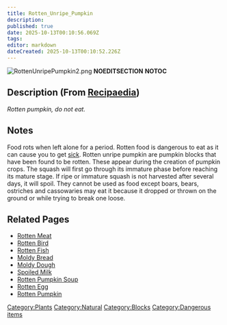 ```yaml
---
title: Rotten_Unripe_Pumpkin
description: 
published: true
date: 2025-10-13T00:10:56.069Z
tags: 
editor: markdown
dateCreated: 2025-10-13T00:10:52.226Z
---
```


![RottenUnripePumpkin2.png](RottenUnripePumpkin2.png
"RottenUnripePumpkin2.png") __NOEDITSECTION__ __NOTOC__

## Description (From [Recipaedia](Recipaedia "wikilink"))

*Rotten pumpkin, do not eat.*

## Notes

Food rots when left alone for a period. Rotten food is dangerous to eat
as it can cause you to get [sick](Sickness "wikilink"). Rotten unripe
pumpkin are pumpkin blocks that have been found to be rotten. These
appear during the creation of pumpkin crops. The squash will first go
through its immature phase before reaching its mature stage. If ripe or
immature squash is not harvested after several days, it will spoil. They
cannot be used as food except boars, bears, ostriches and cassowaries
may eat it because it dropped or thrown on the ground or while trying to
break one loose.

## Related Pages

  - [Rotten Meat](Rotten_Meat "wikilink")
  - [Rotten Bird](Rotten_Bird "wikilink")
  - [Rotten Fish](Rotten_Fish "wikilink")
  - [Moldy Bread](Moldy_Bread "wikilink")
  - [Moldy Dough](Moldy_Dough "wikilink")
  - [Spoiled Milk](Spoiled_Milk "wikilink")
  - [Rotten Pumpkin Soup](Rotten_Pumpkin_Soup "wikilink")
  - [Rotten Egg](Rotten_Egg "wikilink")
  - [Rotten Pumpkin](Rotten_Pumpkin "wikilink")

[Category:Plants](Category:Plants "wikilink")
[Category:Natural](Category:Natural "wikilink")
[Category:Blocks](Category:Blocks "wikilink") [Category:Dangerous
items](Category:Dangerous_items "wikilink")